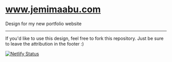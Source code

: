 # www.jemimaabu.com
Design for my new portfolio website

--- 

If you'd like to use this design, feel free to fork this repository. Just be sure to leave the attribution in the footer :)

[![Netlify Status](https://api.netlify.com/api/v1/badges/f4b94583-2390-4f86-860f-0be0c6d25f00/deploy-status)](https://app.netlify.com/sites/jemimaportfolio/deploys)
